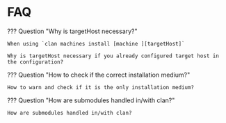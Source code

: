 # FAQ

??? Question "Why is targetHost necessary?"

    When using `clan machines install [machine ][targetHost]`

    Why is targetHost necessary if you already configured target host in the configuration?

??? Question "How to check if the correct installation medium?"

    How to warn and check if it is the only installation medium?

??? Question "How are submodules handled in/with clan?"

    How are submodules handled in/with clan?

